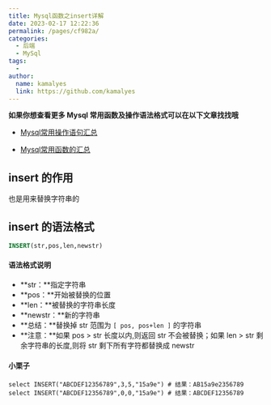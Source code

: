```yaml
---
title: Mysql函数之insert详解
date: 2023-02-17 12:22:36
permalink: /pages/cf982a/
categories:
  - 后端
  - MySql
tags:
  - 
author: 
  name: kamalyes
  link: https://github.com/kamalyes
---
```

**如果你想查看更多 Mysql 常用函数及操作语法格式可以在以下文章找找哦**

- [Mysql常用操作语句汇总](./59.Mysql常用操作语句汇总.md)

- [Mysql常用函数的汇总](./01.Mysql常用函数汇总.md)

insert 的作用
----------

也是用来替换字符串的

insert 的语法格式
------------

```sql
INSERT(str,pos,len,newstr)
```

#### 语法格式说明

*   **str：**指定字符串
*   **pos：**开始被替换的位置
*   **len：**被替换的字符串长度
*   **newstr：**新的字符串
*   **总结：**替换掉 str 范围为 `[ pos, pos+len ]` 的字符串
*   **注意：**如果 pos > str 长度以内,则返回 str 不会被替换；如果 len > str 剩余字符串的长度,则将 str 剩下所有字符都替换成 newstr

#### 小栗子

```
select INSERT("ABCDEF12356789",3,5,"15a9e") # 结果：AB15a9e2356789
select INSERT("ABCDEF12356789",0,0,"15a9e") # 结果：ABCDEF12356789
```
